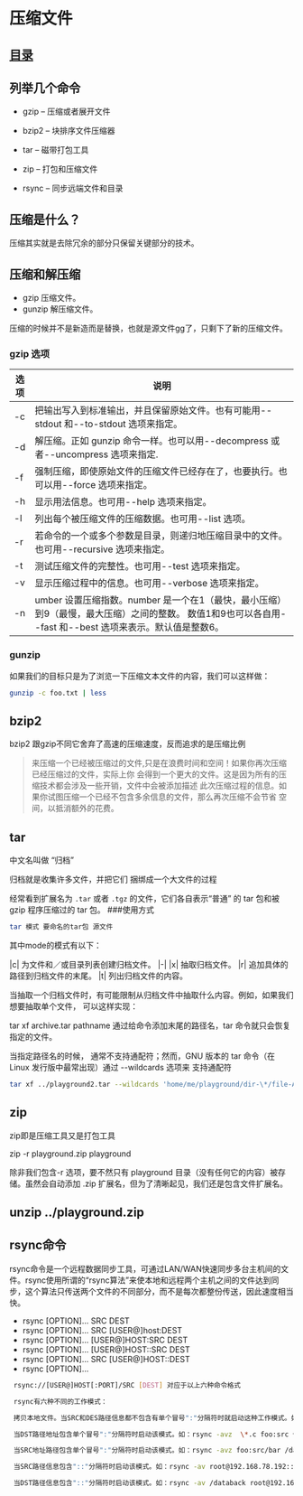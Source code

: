# 压缩文件
## [目录](https://github.com/shgopher/GOFamily/tree/master/%E5%85%A5%E9%97%A8%E7%AF%87/%E6%93%8D%E4%BD%9C%E7%B3%BB%E7%BB%9F/shell)
## 列举几个命令
- gzip – 压缩或者展开文件

- bzip2 – 块排序文件压缩器

- tar – 磁带打包工具

- zip – 打包和压缩文件

- rsync – 同步远端文件和目录

## 压缩是什么？
压缩其实就是去除冗余的部分只保留关键部分的技术。
## 压缩和解压缩
- gzip 压缩文件。
- gunzip 解压缩文件。

压缩的时候并不是新造而是替换，也就是源文件gg了，只剩下了新的压缩文件。

### gzip 选项

|选项|	说明|
|-|-|
|-c|	把输出写入到标准输出，并且保留原始文件。也有可能用--stdout 和--to-stdout 选项来指定。
|-d|	解压缩。正如 gunzip 命令一样。也可以用--decompress 或者--uncompress 选项来指定.
|-f|	强制压缩，即使原始文件的压缩文件已经存在了，也要执行。也可以用--force 选项来指定。
|-h|	显示用法信息。也可用--help 选项来指定。
|-l|	列出每个被压缩文件的压缩数据。也可用--list 选项。
|-r|	若命令的一个或多个参数是目录，则递归地压缩目录中的文件。也可用--recursive 选项来指定。
|-t|	测试压缩文件的完整性。也可用--test 选项来指定。
|-v|	显示压缩过程中的信息。也可用--verbose 选项来指定。
|-n|umber	设置压缩指数。number 是一个在1（最快，最小压缩）到9（最慢，最大压缩）之间的整数。 数值1和9也可以各自用--fast 和--best 选项来表示。默认值是整数6。

### gunzip

如果我们的目标只是为了浏览一下压缩文本文件的内容，我们可以这样做：

```bash
gunzip -c foo.txt | less

```
## bzip2
bzip2 跟gzip不同它舍弃了高速的压缩速度，反而追求的是压缩比例

> 来压缩一个已经被压缩过的文件,只是在浪费时间和空间！如果你再次压缩已经压缩过的文件，实际上你 会得到一个更大的文件。这是因为所有的压缩技术都会涉及一些开销，文件中会被添加描述 此次压缩过程的信息。如果你试图压缩一个已经不包含多余信息的文件，那么再次压缩不会节省 空间，以抵消额外的花费。
## tar

中文名叫做 “归档”

归档就是收集许多文件，并把它们 捆绑成一个大文件的过程

经常看到扩展名为 `.tar` 或者 `.tgz` 的文件，它们各自表示“普通” 的 tar 包和被 gzip 程序压缩过的 tar 包。
###使用方式

```bash
tar 模式 要命名的tar包 源文件
```
其中mode的模式有以下：

|c|	为文件和／或目录列表创建归档文件。
|-|
|x|	抽取归档文件。
|r|	追加具体的路径到归档文件的末尾。
|t|	列出归档文件的内容。

当抽取一个归档文件时，有可能限制从归档文件中抽取什么内容。例如，如果我们想要抽取单个文件， 可以这样实现：

tar xf archive.tar pathname
通过给命令添加末尾的路径名，tar 命令就只会恢复指定的文件。

当指定路径名的时候， 通常不支持通配符；然而，GNU 版本的 tar 命令（在 Linux 发行版中最常出现）通过 --wildcards 选项来 支持通配符
```bash
tar xf ../playground2.tar --wildcards 'home/me/playground/dir-\*/file-A'
```

## zip

zip即是压缩工具又是打包工具

zip -r playground.zip playground

除非我们包含-r 选项，要不然只有 playground 目录（没有任何它的内容）被存储。虽然会自动添加 .zip 扩展名，但为了清晰起见，我们还是包含文件扩展名。
## unzip ../playground.zip
## rsync命令

rsync命令是一个远程数据同步工具，可通过LAN/WAN快速同步多台主机间的文件。rsync使用所谓的“rsync算法”来使本地和远程两个主机之间的文件达到同步，这个算法只传送两个文件的不同部分，而不是每次都整份传送，因此速度相当快。

- rsync [OPTION]... SRC DEST
- rsync [OPTION]... SRC [USER@]host:DEST
- rsync [OPTION]... [USER@]HOST:SRC DEST
- rsync [OPTION]... [USER@]HOST::SRC DEST
- rsync [OPTION]... SRC [USER@]HOST::DEST
- rsync [OPTION]...
```bash
 rsync://[USER@]HOST[:PORT]/SRC [DEST] 对应于以上六种命令格式

 rsync有六种不同的工作模式：

 拷贝本地文件。当SRC和DES路径信息都不包含有单个冒号":"分隔符时就启动这种工作模式。如：rsync -a /data /backup 使用一个远程shell程序(如rsh、ssh)来实现将本地机器的内容拷贝到远程机器。

 当DST路径地址包含单个冒号":"分隔符时启动该模式。如：rsync -avz  \*.c foo:src 使用一个远程shell程序(如rsh、ssh)来实现将远程机器的内容拷贝到本地机器。

 当SRC地址路径包含单个冒号":"分隔符时启动该模式。如：rsync -avz foo:src/bar /data 从远程rsync服务器中拷贝文件到本地机。

 当SRC路径信息包含"::"分隔符时启动该模式。如：rsync -av root@192.168.78.192::www /databack 从本地机器拷贝文件到远程rsync服务器中。

 当DST路径信息包含"::"分隔符时启动该模式。如：rsync -av /databack root@192.168.78.192::www 列远程机的文件列表。这类似于rsync传输，不过只要在命令中省略掉本地机信息即可。如：rsync -v rsync://192.168.78.192/www
```
